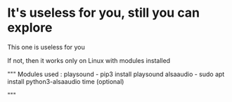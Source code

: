 # It's useless for you, still you can explore

This one is useless for you

If not, then it works only on Linux
with modules installed

"""
Modules used :
    playsound - pip3 install playsound
    alsaaudio - sudo apt install python3-alsaaudio
    time (optional)

"""
